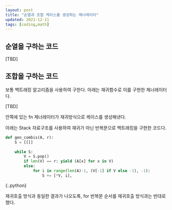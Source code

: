 ```yaml
---
layout: post
title: "순열과 조합 케이스를 생성하는 제너레이터"
updated: 2021-12-11
tags: [coding,math]
---
```


## 순열을 구하는 코드

[TBD]

## 조합을 구하는 코드

보통 백트래킹 알고리즘을 사용하여 구한다. 아래는 재귀함수로 이를 구현한 제너레이터다.

[TBD]

안쪽에 있는 fn 제너레이터가 재귀방식으로 케이스를 생성해낸다.

아래는 Stack 자료구조를 사용하여 재귀가 아닌 반복문으로 백트래킹을 구현한 코드다.

```python
def gen_combis(A, r):
    S = [[]]
    
    while S:
        V = S.pop()
        if len(V) == r: yield (A[x] for x in V)
        else:
            for i in range(len(A)-1, (V[-1] if V else -1), -1):
                S += [*V, i],
```
{:.python}

재귀호출 방식과 동일한 결과가 나오도록, for 반복문 순서를 재귀호출 방식과는 반대로 했다.
